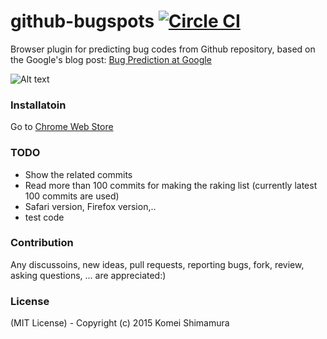 # github-bugspots [![Circle CI](https://circleci.com/gh/travelist/github-bugspots.svg?style=svg)](https://circleci.com/gh/travelist/github-bugspots)
Browser plugin for predicting bug codes from Github repository, based on the Google's blog post: [Bug Prediction at Google](http://google-engtools.blogspot.jp/2011/12/bug-prediction-at-google.html)

![Alt text](https://raw.githubusercontent.com/travelist/github-bugspots/master/doc/bugspots-demo.gif "github-bugspots demo")

### Installatoin

Go to [Chrome Web Store](https://chrome.google.com/webstore/detail/github-bugspots/amofcopnjjbnolfbbgdpmnefinfdfbff)

### TODO
- Show the related commits
- Read more than 100 commits for making the raking list (currently latest 100 commits are used)
- Safari version, Firefox version,..
- test code

### Contribution

Any discussoins, new ideas, pull requests, reporting bugs, fork, review, asking questions, ... are appreciated:)

### License

(MIT License) - Copyright (c) 2015 Komei Shimamura
